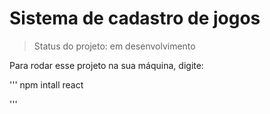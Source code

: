<h1>Sistema de cadastro de jogos</h1>

> Status do projeto: em desenvolvimento

Para rodar esse projeto na sua máquina, digite:

'''
npm intall react

'''
